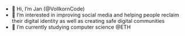 - 👋 Hi, I’m Jan (@VollkornCode)
- 👀 I’m interested in improving social media and helping people reclaim their digital identity as well as creating safe digital communities
- 🌱 I’m currently studying computer science @ETH

<!---
VollkornCode/VollkornCode is a ✨ special ✨ repository because its `README.md` (this file) appears on your GitHub profile.
You can click the Preview link to take a look at your changes.
--->
